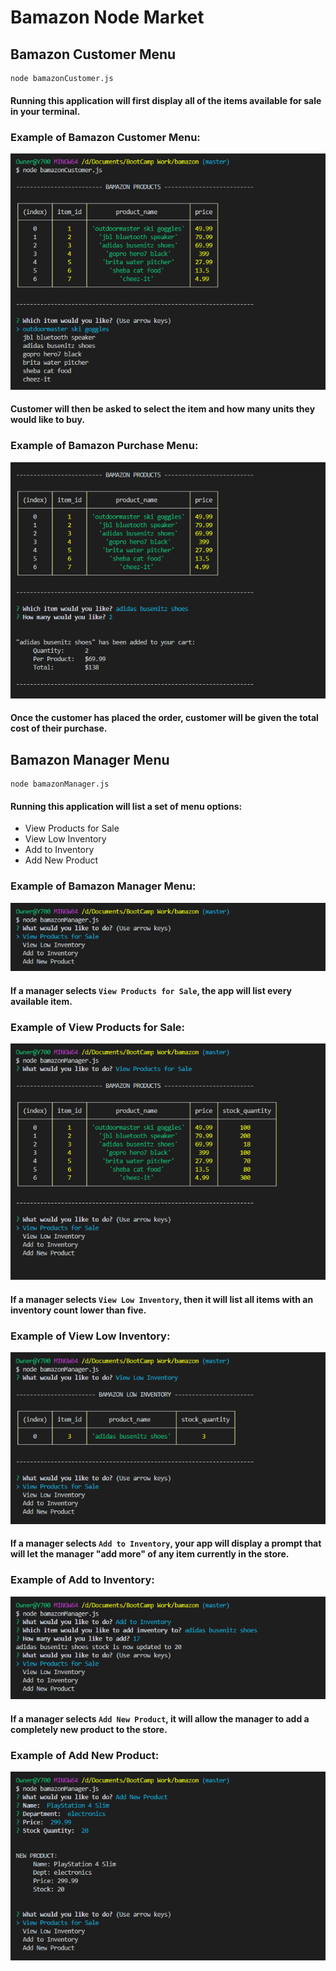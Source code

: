 # Bamazon Node Market

## Bamazon Customer Menu

```
node bamazonCustomer.js
```

#### Running this application will first display all of the items available for sale in your terminal.

### Example of Bamazon Customer Menu:

<img src="images/customer.png" alt="Customer Menu">

#### Customer will then be asked to select the item and how many units they would like to buy.

### Example of Bamazon Purchase Menu:

<img src="images/purchase.png" alt="Purchase Menu">

#### Once the customer has placed the order, customer will be given the total cost of their purchase.

## Bamazon Manager Menu

```
node bamazonManager.js
```

#### Running this application will list a set of menu options:

- View Products for Sale
- View Low Inventory
- Add to Inventory
- Add New Product

### Example of Bamazon Manager Menu:

<img src="images/manager.png" alt="Manager Menu">

#### If a manager selects `View Products for Sale`, the app will list every available item.

### Example of View Products for Sale:

<img src="images/forsale.png" alt="View Products for Sale">

#### If a manager selects `View Low Inventory`, then it will list all items with an inventory count lower than five.

### Example of View Low Inventory:

<img src="images/lowinv.png" alt="View Low Inventory">

#### If a manager selects `Add to Inventory`, your app will display a prompt that will let the manager "add more" of any item currently in the store.

### Example of Add to Inventory:

<img src="images/addinv.png" alt="Add to Inventory">

#### If a manager selects `Add New Product`, it will allow the manager to add a completely new product to the store.

### Example of Add New Product:

<img src="images/newitem.png" alt="Add New Product">
